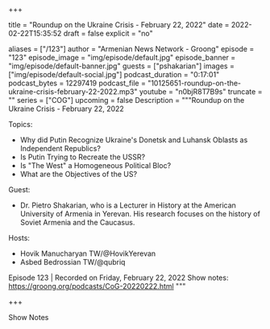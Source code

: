 
+++

title = "Roundup on the Ukraine Crisis - February 22, 2022"
date = 2022-02-22T15:35:52
draft = false
explicit = "no"

aliases = ["/123"]
author = "Armenian News Network - Groong"
episode = "123"
episode_image = "img/episode/default.jpg"
episode_banner = "img/episode/default-banner.jpg"
guests = ["pshakarian"]
images = ["img/episode/default-social.jpg"]
podcast_duration = "0:17:01"
podcast_bytes = 12297419
podcast_file = "10125651-roundup-on-the-ukraine-crisis-february-22-2022.mp3"
youtube = "n0bjR8T7B9s"
truncate = ""
series = ["COG"]
upcoming = false
Description = """Roundup on the Ukraine Crisis - February 22, 2022

Topics:
* Why did Putin Recognize Ukraine's Donetsk and Luhansk Oblasts as Independent Republics?
* Is Putin Trying to Recreate the USSR?
* Is "The West" a Homogeneous Political Bloc?
* What are the Objectives of the US?

Guest:
* Dr. Pietro Shakarian, who is a Lecturer in History at the American University of Armenia in Yerevan. His research focuses on the history of Soviet Armenia and the Caucasus.

Hosts:
* Hovik Manucharyan TW/@HovikYerevan
* Asbed Bedrossian TW/@qubriq


Episode 123 | Recorded on Friday, February 22, 2022
Show notes: https://groong.org/podcasts/CoG-20220222.html
"""

+++

Show Notes

